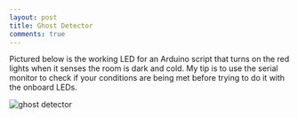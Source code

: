 ```yaml
---
layout: post
title: Ghost Detector
comments: true
---
```


Pictured below is the working LED for an Arduino script that turns on the red lights when it senses the room is dark and cold. My tip is to use the serial monitor to check if your conditions are being met before trying to do it with the onboard LEDs. 

![ghost detector](https://zariaroller.github.io/assets/img/ghost.jpeg)
